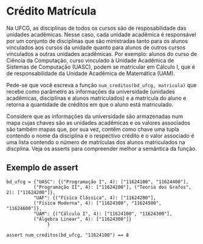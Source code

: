 # Crédito Matrícula

Na UFCG, as disciplinas de todos os cursos são de resposabilidade das unidades
acadêmicas. Nesse caso, cada unidade acadêmica é responsável por um conjunto
de disciplinas que são ministradas tanto para os alunos vinculados aos cursos
da unidade quanto para alunos de outros cursos vinculados a outras unidades acadêmicas.
Por exemplo: alunos do curso de Ciência da Computação, curso vinculado à Unidade
Acadêmica de Sistemas de Computação (UASC), podem se matricular em Cálculo I, que
é de responsabilidade da Unidade Acadêmica de Matemática (UAM).

Pede-se que você escreva a função `num_creditos(bd_ufcg, matricula)` que recebe como
parâmetro as informações da universidade (unidades acadêmicas, disciplinas e
alunos matriculados) e a matrícula do aluno e retorna a quantidade de créditos em que
o aluno está matriculado.

Considere que as informações da universidade são armazenadas num mapa cujas chaves
são as unidades acadêmicas e os valores associados são também mapas que, por sua vez,
contêm como chave uma tupla contendo o nome da disciplina e o respectivo crédito
e o valor associado é uma lista contendo o número de matrículas dos alunos matriculados
na discplina. Veja os asserts para compreender melhor a semântica da função.

## Exemplo de assert

```
bd_ufcg = {"UASC": {("Programação I", 4): ["11624100", "11624400"],
          ("Programação II", 4): ["11624200"], ("Teoria dos Grafos", 2): ["11624200"]},
          "UAF": {("Física Clássica", 4): ["11624200"],
          ("Física Moderna", 4): ["11624300", "11624500", "11624600"]},
          "UAM": {("Cálculo I", 4): ["11624100", "11624300"],
          ("Álgebra Linear", 4): ["11624300"]}
               }

assert num_creditos(bd_ufcg, "11624100") == 8
```
